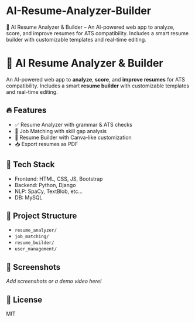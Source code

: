 # AI-Resume-Analyzer-Builder
🚀 AI Resume Analyzer &amp; Builder – An AI-powered web app to analyze, score, and improve resumes for ATS compatibility. Includes a smart resume builder with customizable templates and real-time editing.

# 🧠 AI Resume Analyzer & Builder

An AI-powered web app to **analyze**, **score**, and **improve resumes** for ATS compatibility. Includes a smart **resume builder** with customizable templates and real-time editing.

## 🔥 Features
- ✅ Resume Analyzer with grammar & ATS checks
- 🎯 Job Matching with skill gap analysis
- 🎨 Resume Builder with Canva-like customization
- 📥 Export resumes as PDF

## 🚀 Tech Stack
- Frontend: HTML, CSS, JS, Bootstrap
- Backend: Python, Django
- NLP: SpaCy, TextBlob, etc... 
- DB: MySQL

## 📁 Project Structure
- `resume_analyzer/`
- `job_matching/`
- `resume_builder/`
- `user_management/`

## 📸 Screenshots
_Add screenshots or a demo video here!_



## 📜 License
MIT
